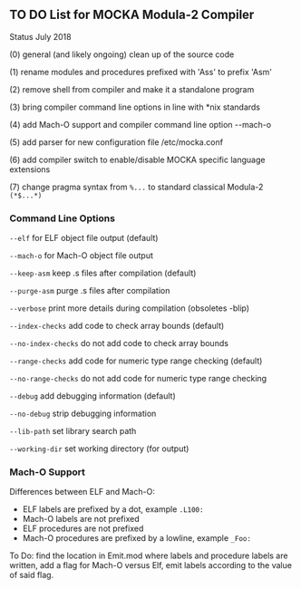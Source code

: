 ## TO DO List for MOCKA Modula-2 Compiler
Status July 2018

(0) general (and likely ongoing) clean up of the source code

(1) rename modules and procedures prefixed with 'Ass' to prefix 'Asm'

(2) remove shell from compiler and make it a standalone program

(3) bring compiler command line options in line with *nix standards

(4) add Mach-O support and compiler command line option --mach-o

(5) add parser for new configuration file /etc/mocka.conf

(6) add compiler switch to enable/disable MOCKA specific language extensions

(7) change pragma syntax from `%...` to standard classical Modula-2 `(*$...*)`

### Command Line Options

`--elf`     for ELF object file output (default)

`--mach-o`  for Mach-O object file output

`--keep-asm`  keep .s files after compilation (default)

`--purge-asm`  purge .s files after compilation

`--verbose`  print more details during compilation (obsoletes -blip)

`--index-checks` add code to check array bounds (default)

`--no-index-checks` do not add code to check array bounds

`--range-checks` add code for numeric type range checking (default)

`--no-range-checks` do not add code for numeric type range checking

`--debug` add debugging information (default)

`--no-debug` strip debugging information

`--lib-path` set library search path

`--working-dir` set working directory (for output)

### Mach-O Support

Differences between ELF and Mach-O:

* ELF labels are prefixed by a dot, example `.L100:`
* Mach-O labels are not prefixed
* ELF procedures are not prefixed
* Mach-O procedures are prefixed by a lowline, example `_Foo:`

To Do: find the location in Emit.mod where labels and procedure labels are written,
add a flag for Mach-O versus Elf, emit labels according to the value of said flag.
